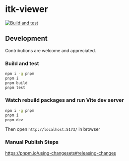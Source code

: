 # itk-viewer

[![Build and test](https://github.com/InsightSoftwareConsortium/itk-viewer/actions/workflows/test.yml/badge.svg)](https://github.com/InsightSoftwareConsortium/itk-viewer/actions/workflows/test.yml)

## Development

Contributions are welcome and appreciated.

### Build and test

```sh
npm i -g pnpm
pnpm i
pnpm build
pnpm test
```

### Watch rebuild packages and run Vite dev server

```sh
npm i -g pnpm
pnpm i
pnpm dev
```

Then open `http://localhost:5173/` in browser

### Manual Publish Steps

https://pnpm.io/using-changesets#releasing-changes

